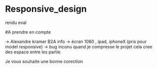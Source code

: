 # Responsive_design
rendu eval


#A prendre en compte


-> Alexandre kramer B2A info
-> écran 1080 , ipad, iphoneX (pris pour model responsive)
-> bug inconu quand je compresse le projet cela cree des espace entre les partie

Je vous souhaite une bonne corection
